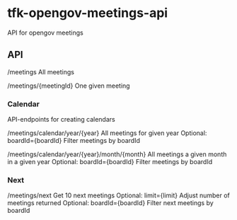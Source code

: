 # tfk-opengov-meetings-api
API for opengov meetings

## API

/meetings
All meetings

/meetings/{meetingId}
One given meeting

### Calendar
API-endpoints for creating calendars

/meetings/calendar/year/{year}
All meetings for given year
Optional: boardId={boardId}
Filter meetings by boardId

/meetings/calendar/year/{year}/month/{month}
All meetings a given month in a given year
Optional: boardId={boardId}
Filter meetings by boardId

### Next
/meetings/next
Get 10 next meetings
Optional: limit={limit}
Adjust number of meetings returned
Optional: boardId={boardId}
Filter next meetings by boardId